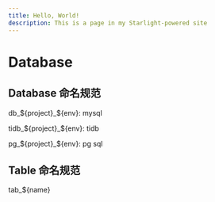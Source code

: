 ```yaml
---
title: Hello, World!
description: This is a page in my Starlight-powered site
---
```


# Database

## Database 命名规范

db_${project}_${env}:  mysql

tidb_${project}_${env}:  tidb

pg_${project}_${env}:  pg sql

## Table 命名规范

tab_${name}
